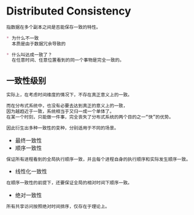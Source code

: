 # Distributed Consistency
```md
指数据在多个副本之间是否能保存一致的特性。

* 为什么不一致
  本质是由于数据冗余导致的

* 什么叫达成一致了？
  在任意时间、任意位置看到的同一个事物是完全一致的。
```

## 一致性级别
```md
实际上，在考虑时间维度的情况下，不存在真正意义上的一致。

而在分布式系统中，也没有必要去达到真正的意义上的一致，
因为越趋近于一致，系统相当于又归一成一个单体了。
在某一个时刻，只能做一件事，完全丧失了分布式系统的两个目的之一“快”的优势。

因此衍生出多种一致性的变种，分别适用于不同的场景。
```

* 最终一致性
* 顺序一致性
```md
保证所有进程看到的全局执行顺序一致，并且每个进程自身的执行顺序和实际发生顺序一致。
```
* 线性化一致性
```md
在顺序一致性的前提下，还要保证全局的相对时间下顺序一致。
```
* 绝对一致性
```md
所有共享访问按照绝对时间排序，仅存在于理论上。
```